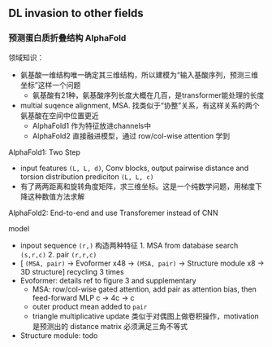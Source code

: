 ## DL invasion to other fields


### 预测蛋白质折叠结构 AlphaFold

领域知识：

- 氨基酸一维结构唯一确定其三维结构，所以建模为“输入基酸序列，预测三维坐标”这样一个问题
    + 氨基酸有21种，氨基酸序列长度大概在几百，是transformer能处理的长度
- multial suqence alignment, MSA. 找类似于“协整”关系，有这样关系的两个氨基酸在空间中位置更近
    + AlphaFold1 作为特征放进channels中
    + AlphaFold2 直接融进模型，通过 row/col-wise attention 学到


AlphaFold1: Two Step

- input features `(L, L, d)`, Conv blocks, output pairwise distance and torsion distribution prediciton `(L, L, c)`
- 有了两两距离和旋转角度矩阵，求三维坐标。这是一个纯数学问题，用梯度下降这种数值方法求解

AlphaFold2: End-to-end and use Transforemer instead of CNN

model
- inpout sequence `(r,)` 构造两种特征 1. MSA from database search `(s,r,c)` 2. pair `(r,r,c)`
- [ `(MSA, pair)` -> Evoformer x48 -> `(MSA, pair)` -> Structure module x8 -> 3D structure] recycling 3 times
- Evoformer: details ref to figure 3 and supplementary
    + MSA: row/col-wise gated attention, add pair as attention bias, then feed-forward MLP c -> 4c -> c
    + outer product mean added to `pair`
    + triangle multiplicative update 类似于对偶图上做卷积操作，motivation是预测出的 distance matrix 必须满足三角不等式
- Structure module: todo
